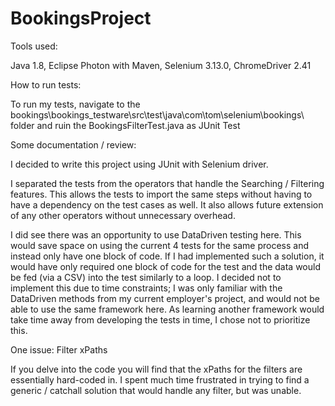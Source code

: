 # BookingsProject

Tools used:

Java 1.8,
Eclipse Photon with Maven,
Selenium 3.13.0,
ChromeDriver 2.41

How to run tests:

To run my tests, navigate to the bookings\bookings_testware\src\test\java\com\tom\selenium\bookings\ folder and ruin the BookingsFilterTest.java as JUnit Test

Some documentation / review:

I decided to write this project using JUnit with Selenium driver.

I separated the tests from the operators that handle the Searching / Filtering features. This allows the tests to import the same steps without having to have a dependency on the test cases as well. It also allows future extension of any other operators without unnecessary overhead.

I did see there was an opportunity to use DataDriven testing here. This would save space on using the current 4 tests for the same process and instead only have one block of code. If I had implemented such a solution, it would have only required one block of code for the test and the data would be fed (via a CSV) into the test similarly to a loop. I decided not to implement this due to time constraints; I was only familiar with the DataDriven methods from my current employer's project, and would not be able to use the same framework here. As learning another framework would take time away from developing the tests in time, I chose not to prioritize this.

One issue: Filter xPaths

If you delve into the code you will find that the xPaths for the filters are essentially hard-coded in. I spent much time frustrated in trying to find a generic / catchall solution that would handle any filter, but was unable. 
